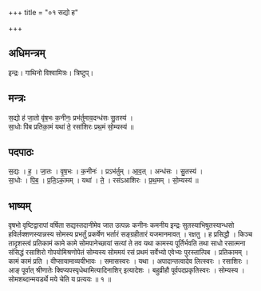 +++
title = "०१ सद्यो ह"

+++
## अधिमन्त्रम्
इन्द्रः। गाथिनो विश्वामित्रः। त्रिष्टुप्।

## मन्त्रः
स॒द्यो ह॑ जा॒तो वृ॑ष॒भः क॒नीनः॒ प्रभ॑र्तुमाव॒दन्ध॑सः सु॒तस्य॑ ।  
सा॒धोः पि॑ब प्रतिका॒मं यथा॑ ते॒ रसा॑शिरः प्रथ॒मं सो॒म्यस्य॑ ॥

## पदपाठः
स॒द्यः । ह॒ । जा॒तः । वृ॒ष॒भः । क॒नीनः॑ । प्रऽभ॑र्तुम् । आ॒व॒त् । अन्ध॑सः । सु॒तस्य॑ ।  
सा॒धोः । पि॒ब॒ । प्र॒ति॒ऽका॒मम् । यथा॑ । ते॒ । रस॑ऽआशिरः । प्र॒थ॒मम् । सो॒म्यस्य॑ ॥

## भाष्यम्
वृषभो वृष्टिद्वारापां वर्षिता सद्यस्तदानीमेव जात उत्पन्नः कनीनः कमनीय इन्द्रः सुतस्याभिषुतस्यान्धसो हविर्लक्शणस्यान्नस्य सोमस्य प्रभर्तुं प्रकर्षेण भर्तारं सङ्ग्रहीतारं यजमानमावत् । रक्षतु । ह प्रसिद्धौ । किञ्च तादृशस्त्वं प्रतिकामं कामे कामे सोमपानेच्छायां सत्यां ते तव यथा कामस्य पूर्तिर्भवति तथा साधो रसात्मना संसिद्धं रसाशिरो गोपयोमिश्रणोपेतं सोम्यस्य सोममयं रसं प्रथमं सर्वेभ्यो एवेभ्यः पुरस्तात्पिब । प्रतिकामम् । कामं कामं प्रति । वीप्सायामाव्ययीभावः । समासस्वरः । यथा । अपादान्तत्वादेव लित्स्वरः । रसाशिरः । आङ् पूर्वात् श्रीणातेः क्विप्यपस्पृधेथामित्यादिनाशिर् इत्यादेशः । बहुव्रीहौ पूर्वपदप्रकृतिस्वरः । सोम्यस्य । सोमशब्दान्मयडर्थे मये चेति य प्रत्ययः ॥ १ ॥